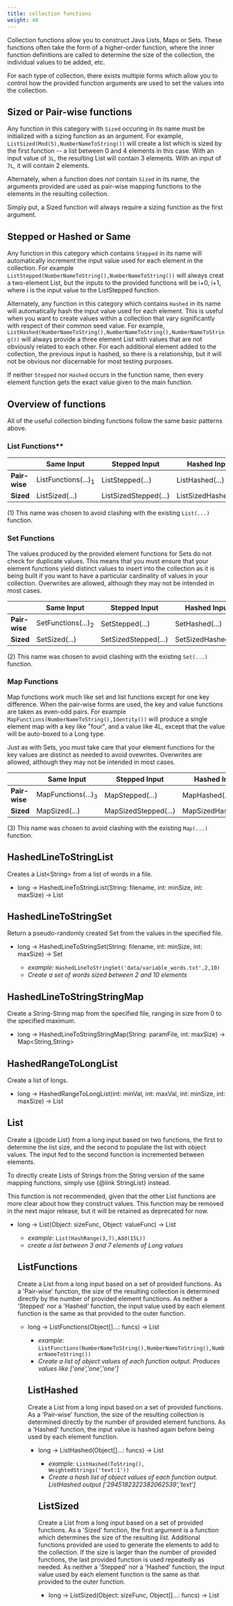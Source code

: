 ```yaml
---
title: collection functions
weight: 40
---
```


Collection functions allow you to construct Java Lists, Maps or Sets.
These functions often take the form of a higher-order function, where
the inner function definitions are called to determine the size of
the collection, the individual values to be added, etc.

For each type of collection, there exists multiple forms which allow you to control how the provided
function arguments are used to set the values into the collection.

## Sized or Pair-wise functions

Any function in this category with `Sized` occuring in its name must be initialized with a sizing
function as an argument. For example, `ListSized(Mod(5),NumberNameToString())` will create a list
which is sized by the first function -- a list between 0 and 4 elements in this case. With an input
value of `3L`, the resulting List will contain 3 elements. With an input of `7L`, it will contain 2
elements.

Alternately, when a function does *not* contain `Sized` in its name, the arguments provided are used
as pair-wise mapping functions to the elements in the resulting collection.

Simply put, a Sized function will always require a sizing function as the first argument.

## Stepped or Hashed or Same

Any function in this category which contains `Stepped` in its name will automatically increment the
input value used for each element in the collection. For example
`ListStepped(NumberNameToString(),NumberNameToString())` will always creat a two-element List, but
the inputs to the provided functions will be i+0, i+1, where i is the input value to the ListStepped
function.

Alternately, any function in this category which contains `Hashed` in its name will automatically
hash the input value used for each element. This is useful when you want to create values within a
collection that vary significantly with respect of their common seed value. For example,
`ListHashed(NumberNameToString(),NumberNameToString(),NumberNameToString())` will always provide a
three element List with values that are not obviously related to each other. For each additional
element added to the collection, the previous input is hashed, so there is a relationship, but it
will not be obvious nor discernable for most testing purposes.

If neither `Stepped` nor `Hashed` occurs in the function name, then every element function
gets the exact value given to the main function.

## Overview of functions

All of the useful collection binding functions follow the same basic patterns above.

###  List Functions**

|               |  Same Input | Stepped Input| Hashed Input |
|---------------|----------|--------|----------|
| **Pair-wise** | ListFunctions(...)<sub>1</sub> | ListStepped(...)       | ListHashed(...)      |
| **Sized**     | ListSized(...)                 | ListSizedStepped(...)  | ListSizedHashed(...) |

(1) This name was chosen to avoid clashing with the existing `List(...)` function.

### Set Functions

The values produced by the provided element functions for Sets do not check for duplicate values.
This means that you must ensure that your element functions yield distinct values to insert into
the collection as it is being built if you want to have a particular cardinality of values in your
collection.  Overwrites are allowed, although they may not be intended in most cases.

|               | Same Input                    | Stepped Input        | Hashed Input        |
| ---           | ---                           | ---                  | ---                 |
| **Pair-wise** | SetFunctions(...)<sub>2</sub> | SetStepped(...)      | SetHashed(...)      |
| **Sized**     | SetSized(...)                 | SetSizedStepped(...) | SetSizedHashed(...) |

(2) This name was chosen to avoid clashing with the existing `Set(...)` function.

### Map Functions

Map functions work much like set and list functions except for one key difference. When the pair-wise
forms are used, the key and value functions are taken as even-odd pairs. For example
`MapFunctions(NumberNameToString(),Identity())` will produce a single element map with a key like "four",
and a value like 4L, except that the value will be auto-boxed to a Long type.

Just as with Sets, you must take care that your element functions for the key values are distinct
as needed to avoid ovewrites. Overwrites are allowed, although they may not be intended in most cases.

|               | Same Input                    | Stepped Input        | Hashed Input        |
| ---           | ---                           | ---                  | ---                 |
| **Pair-wise** | MapFunctions(...)<sub>3</sub> | MapStepped(...)      | MapHashed(...)      |
| **Sized**     | MapSized(...)                 | MapSizedStepped(...) | MapSizedHashed(...) |

(3) This name was chosen to avoid clashing with the existing `Map(...)` function.




## HashedLineToStringList

Creates a List\<String\> from a list of words in a file.

- long -> HashedLineToStringList(String: filename, int: minSize, int: maxSize) -> List

## HashedLineToStringSet

Return a pseudo-randomly created Set from the values in the specified file.

- long -> HashedLineToStringSet(String: filename, int: minSize, int: maxSize) -> Set<String>
  - *example:* `HashedLineToStringSet('data/variable_words.txt',2,10)`
  - *Create a set of words sized between 2 and 10 elements*

## HashedLineToStringStringMap

Create a String-String map from the specified file, ranging in size from 0 to the specified maximum.

- long -> HashedLineToStringStringMap(String: paramFile, int: maxSize) -> Map<String,String>

## HashedRangeToLongList

Create a list of longs.

- long -> HashedRangeToLongList(int: minVal, int: maxVal, int: minSize, int: maxSize) -> List<Long>

## List

Create a {@code List} from a long input based on two functions, the first to determine the list size, and the second to populate the list with object values. The input fed to the second function is incremented between elements.


To directly create Lists of Strings from the String version of the same mapping functions, simply use {@link
StringList} instead.

This function is not recommended, given that the other List functions are more clear about how they construct values.
This function may be removed in the next major release, but it will be retained as deprecated for now.

- long -> List(Object: sizeFunc, Object: valueFunc) -> List<Object>
  - *example:* `List(HashRange(3,7),Add(15L))`
  - *create a list between 3 and 7 elements of Long values*

## ListFunctions

Create a List from a long input based on a set of provided functions. As a 'Pair-wise' function, the size of the resulting collection is determined directly by the number of provided element functions. As neither a 'Stepped' nor a 'Hashed' function, the input value used by each element function is the same as that provided to the outer function.

- long -> ListFunctions(Object[]...: funcs) -> List<Object>
  - *example:* `ListFunctions(NumberNameToString(),NumberNameToString(),NumberNameToString())`
  - *Create a list of object values of each function output. Produces values like ['one','one','one']*

## ListHashed

Create a List from a long input based on a set of provided functions. As a 'Pair-wise' function, the size of the resulting collection is determined directly by the number of provided element functions. As a 'Hashed' function, the input value is hashed again before being used by each element function.

- long -> ListHashed(Object[]...: funcs) -> List<Object>
  - *example:* `ListHashed(ToString(), WeightedStrings('text:1'))`
  - *Create a hash list of object values of each function output. ListHashed output ['2945182322382062539','text']*

## ListSized

Create a List from a long input based on a set of provided functions. As a 'Sized' function, the first argument is a function which determines the size of the resulting list. Additional functions provided are used to generate the elements to add to the collection. If the size is larger than the number of provided functions, the last provided function is used repeatedly as needed. As neither a 'Stepped' nor a 'Hashed' function, the input value used by each element function is the same as that provided to the outer function.

- long -> ListSized(Object: sizeFunc, Object[]...: funcs) -> List<Object>
  - *example:* `ListSized(FixedValue(5), NumberNameToString(),NumberNameToString(), WeightedStrings('text:1'))`
  - *Create a sized list of object values of each function output. List size function will recursively call the last function tillend of the list size functions*

## ListSizedHashed

Create a List from a long input based on a set of provided functions. As a 'Sized' function, the first argument is a function which determines the size of the resulting list. Additional functions provided are used to generate the elements to add to the collection. If the size is larger than the number of provided functions, the last provided function is used repeatedly as needed. As a 'Hashed' function, the input value is hashed again before being used by each element function.

- long -> ListSizedHashed(Object: sizeFunc, Object[]...: funcs) -> List<Object>
  - *example:* `ListSizedHashed(FixedValue(5),long->ToString(),long->WeightedStrings('text:1'),long->ToString())`
  - *Create a sized hash list of object values of each function output. List size function will recursively call the last function tillend of the list size functions*

## ListSizedStepped

Create a List from a long input based on a set of provided functions. As a 'Sized' function, the first argument is a function which determines the size of the resulting list. Additional functions provided are used to generate the elements to add to the collection. If the size is larger than the number of provided functions, the last provided function is used repeatedly as needed. As a 'Stepped' function, the input value is incremented before being used by each element function.

- long -> ListSizedStepped(Object: sizeFunc, Object[]...: funcs) -> List<Object>
  - *example:* `ListFunctions(NumberNameToString(),NumberNameToString())`
  - *Create a list of ['one','one']*

## ListStepped

Create a List from a long input based on a set of provided functions. As a 'Pair-wise' function, the size of the resulting collection is determined directly by the number of provided element functions. As a 'Stepped' function, the input value is incremented before being used by each element function.

- long -> ListStepped(Object[]...: funcs) -> List<Object>
  - *example:* `ListFunctions(NumberNameToString(),NumberNameToString())`
  - *Create a list of ['one','one']*

## Map

Create a {@code Map} from a long input based on three functions, the first to determine the map size, and the second to populate the map with key objects, and the third to populate the map with value objects. The long input fed to the second and third functions is incremented between entries. To directly create Maps with key and value Strings using the same mapping functions, simply use {@link StringMap} instead.

- long -> Map(function.LongToIntFunction: sizeFunc, function.LongFunction<Object>: keyFunc, function.LongFunction<Object>: valueFunc) -> Map<Object,Object>
  - *example:* `Map(HashRange(3,7),NumberNameToString(),HashRange(1300,1700))`
  - *create a map of size 3-7 entries, with a key of type string and a value of type int (Integer by autoboxing)*

- long -> Map(function.LongFunction<Object>[]...: objfuncs) -> Map<Object,Object>
  - *example:* `Map(NumberNameToString(),HashRange(1300,1700),NumberNameToString(),HashRange(3,7))`
  - *create a map of size 2, with a specific function for each key and each value*

## Set

Create a {@code Set} from a long input based on two functions, the first to determine the set size, and the second to populate the set with object values. The input fed to the second function is incremented between elements.


To create Sets of Strings from the String version of the same mapping functions, simply use {@link StringSet}
instead.

- long -> Set(function.LongToIntFunction: sizeFunc, function.LongFunction<Object>: valueFunc) -> Set<Object>
  - *example:* `Set(HashRange(3,7),Add(15L))`
  - *create a set between 3 and 7 elements of Long values*

- long -> Set(function.LongToIntFunction: sizeFunc, function.LongUnaryOperator: valueFunc) -> Set<Object>

- long -> Set(function.LongToIntFunction: sizeFunc, function.LongToIntFunction: valueFunc) -> Set<Object>

- long -> Set(function.LongFunction<Object>: sizeFunc, function.LongFunction<Object>: valueFunc) -> Set<Object>

- long -> Set(function.LongFunction<Object>: sizeFunc, function.LongUnaryOperator: valueFunc) -> Set<Object>

- long -> Set(function.LongFunction<Object>: sizeFunc, function.LongToIntFunction: valueFunc) -> Set<Object>

- long -> Set(function.LongUnaryOperator: sizeFunc, function.LongFunction<Object>: valueFunc) -> Set<Object>

- long -> Set(function.LongUnaryOperator: sizeFunc, function.LongUnaryOperator: valueFunc) -> Set<Object>

- long -> Set(function.LongUnaryOperator: sizeFunc, function.LongToIntFunction: valueFunc) -> Set<Object>

## SetFunctions

Create a Set from a long input based on a set of provided functions. Any duplicate values are elided. As a 'Pair-wise' function, the size of the resulting collection is determined directly by the number of provided element functions. As neither a 'Stepped' nor a 'Hashed' function, the input value used by each element function is the same as that provided to the outer function.

- long -> SetFunctions(Object[]...: funcs) -> Set<Object>
  - *example:* `SetFunctions(NumberNameToString(),NumberNameToString(),NumberNameToString())`
  - *Create a list of object values of each function output. Produces values like ['one'], as each function produces the same value.*
  - *example:* `SetFunctions(NumberNameToString(),FixedValue('bar'))`
  - *Create a list of object values of each function output. Produces values like ['one','bar'].*

## SetHashed

Create a Set from a long input based on a set of provided functions. As a 'Pair-wise' function, the size of the resulting collection is determined directly by the number of provided element functions, assuming no duplicate values. As a 'Hashed' function, the input value is hashed again before being used by each element function.

- long -> SetHashed(Object[]...: funcs) -> Set<Object>
  - *example:* `SetHashed(ToString(), WeightedStrings('text:1'))`
  - *Create a hash list of object values of each function output, like ['2945182322382062539','text']*

## SetSized

Create a Set from a long input based on a set of provided functions. As a 'Sized' function, the first argument is a function which determines the size of the resulting set. Additional functions provided are used to generate the elements to add to the collection. If the size is larger than the number of provided functions, the last provided function is used repeatedly as needed. As neither a 'Stepped' nor a 'Hashed' function, the input value used by each element function is the same as that provided to the outer function.

- long -> SetSized(Object: sizeFunc, Object[]...: funcs) -> Set<Object>
  - *example:* `SetSized(FixedValue(5), NumberNameToString(), WeightedStrings('text:1'))`
  - *Create a sized set of object values, like ['one','text'], because 'text' is duplicated 4 times*

## SetSizedHashed

Create a Set from a long input based on a set of provided functions. As a 'Sized' function, the first argument is a function which determines the size of the resulting set. Additional functions provided are used to generate the elements to add to the collection. If the size is larger than the number of provided functions, the last provided function is used repeatedly as needed. As a 'Hashed' function, the input value is hashed again before being used by each element function.

- long -> SetSizedHashed(Object: sizeFunc, Object[]...: funcs) -> Set<Object>
  - *example:* `SetSizedHashed(FixedValue(5),long->ToString(),long->WeightedStrings('text:1'),long->ToString())`
  - *Create a sized set of values like ['2945182322382062539', 'text', '37945690212757860', '287864597160630738', '3299224200079606887']*

## SetSizedStepped

Create a Set from a long input based on a set of provided functions. As a 'Sized' function, the first argument is a function which determines the size of the resulting set. Additional functions provided are used to generate the elements to add to the collection. If the size is larger than the number of provided functions, the last provided function is used repeatedly as needed. As a 'Stepped' function, the input value is incremented before being used by each element function.

- long -> SetSizedStepped(Object: sizeFunc, Object[]...: funcs) -> Set<Object>
  - *example:* `SetSizedStepped(Mod(3),NumberNameToString(),NumberNameToString())`
  - *Create a set, like ['three','four']*

## SetStepped

Create a Set from a long input based on a set of provided functions. As a 'Pair-wise' function, the size of the resulting collection is determined directly by the number of provided element functions, assuming no duplicate values. As a 'Stepped' function, the input value is incremented before being used by each element function.

- long -> SetStepped(Object[]...: funcs) -> Set<Object>
  - *example:* `SetStepped(NumberNameToString(),NumberNameToString())`
  - *Create a list of ['one','two']*

## StringList

Create a {@code List} from a long value, based on two functions, the first to determine the list size, and the second to populate the list with String values. The input fed to the second function is incremented between elements. Regardless of the object type provided by the second function, {@link Object#toString()} is used to get the value to add to the list.


To create Lists of any type of object simply use {@link List} with an specific value mapping function.

- long -> StringList(function.LongToIntFunction: sizeFunc, function.LongFunction<Object>: valueFunc) -> List<String>
  - *example:* `StringList(HashRange(3,7),Add(15L))`
  - *create a list between 3 and 7 elements of String representations of Long values*

## StringMap

Create a {@code Map} from a long input based on three functions, the first to determine the map size, and the second to populate the map with key objects, and the third to populate the map with value objects. The long input fed to the second and third functions is incremented between entries. Regardless of the object type provided by the second and third functions, {@link Object#toString()} is used to determine the key and value to add to the map. To create Maps of any key and value types, simply use {@link Map} with an specific key and value mapping functions.

- long -> StringMap(function.LongToIntFunction: sizeFunc, function.LongFunction<Object>: keyFunc, function.LongFunction<Object>: valueFunc) -> Map<String,String>
  - *example:* `StringMap(HashRange(3,7),NumberNameToString(),HashRange(1300,1700))`
  - *create a map of size 3-7 entries, with a key of type string and a value of type int (Integer by autoboxing)*

- long -> StringMap(function.LongFunction<Object>[]...: objfuncs) -> Map<String,String>
  - *example:* `StringMap(NumberNameToString(),HashRange(1300,1700),NumberNameToString(),HashRange(3,7))`
  - *create a map of size 2, with a specific function for each key and each value*

## StringMapClob

Create a {@code Map} from a long input based on three functions, the first to determine the map size, and the second to populate the map with key objects, and the third to populate the map with value objects. The long input fed to the second and third functions is incremented between entries. Regardless of the object type provided by the second and third functions, {@link Object#toString()} is used to determine the key and value to add to the map. To create Maps of any key and value types, simply use {@link Map} with an specific key and value mapping functions.

- long -> StringMapClob(function.LongToIntFunction: sizeFunc, function.LongFunction<Object>: keyFunc, function.LongFunction<Object>: valueFunc) -> String
  - *example:* `StringMap(HashRange(3,7),NumberNameToString(),HashRange(1300,1700))`
  - *create a map of size 3-7 entries, with a key of type string and a value of type int (Integer by autoboxing)*

- long -> StringMapClob(function.LongFunction<Object>[]...: objfuncs) -> String
  - *example:* `StringMapClob(NumberNameToString(),HashRange(1300,1700),NumberNameToString(),HashRange(3,7))`
  - *create a map of size 2, with a specific function for each key and each value*

## StringSet

Create a {@code Set} from a long based on two functions, the first to determine the set size, and the second to populate the set with String values. The input fed to the second function is incremented between elements. Regardless of the object type provided by the second function, {@link Object#toString()} is used to get the value to add to the list. To create Sets of any type of object simply use {@link Set} with a specific value mapping function.

- long -> StringSet(function.LongToIntFunction: sizeFunc, function.LongFunction<Object>: valueFunc) -> Set<String>
  - *example:* `StringSet(HashRange(3,7),Add(15L))`
  - *create a set between 3 and 7 elements of String representations of Long values*

- long -> StringSet(function.LongToIntFunction: sizeFunc, function.LongUnaryOperator: valueFunc) -> Set<String>

- long -> StringSet(function.LongToIntFunction: sizeFunc, function.LongToIntFunction: valueFunc) -> Set<String>

- long -> StringSet(function.LongFunction<?>: sizeFunc, function.LongFunction<Object>: valueFunc) -> Set<String>

- long -> StringSet(function.LongFunction<?>: sizeFunc, function.LongUnaryOperator: valueFunc) -> Set<String>

- long -> StringSet(function.LongFunction<?>: sizeFunc, function.LongToIntFunction: valueFunc) -> Set<String>

- long -> StringSet(function.LongUnaryOperator: sizeFunc, function.LongFunction<Object>: valueFunc) -> Set<String>

- long -> StringSet(function.LongUnaryOperator: sizeFunc, function.LongUnaryOperator: valueFunc) -> Set<String>

- long -> StringSet(function.LongUnaryOperator: sizeFunc, function.LongToIntFunction: valueFunc) -> Set<String>

